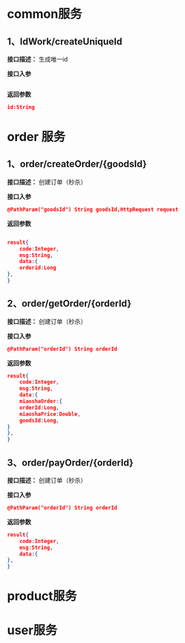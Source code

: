 # common服务

##  1、IdWork/createUniqueId

**接口描述：** 生成唯一id

**接口入参**

```json

```

**返回参数**

```json
id:String
```

# order 服务

##  1、order/createOrder/{goodsId}

**接口描述：** 创建订单（秒杀）

**接口入参**

```json
@PathParam("goodsId") String goodsId,HttpRequest request
```

**返回参数**

```json

result{
    code:Integer,
    msg:String,
    data:{
    orderid:Long
},
}
```

##  2、order/getOrder/{orderId}

**接口描述：** 创建订单（秒杀）

**接口入参**

```json
@PathParam("orderId") String orderId
```

**返回参数**

```json
result{
    code:Integer,
    msg:String,
    data:{
    miaoshaOrder:{
    orderId:Long,
    miaoshaPrice:Double,
    goodsId:Long,   
}
},
}
```

##  3、order/payOrder/{orderId}

**接口描述：** 创建订单（秒杀）

**接口入参**

```json
@PathParam("orderId") String orderId
```

**返回参数**

```json
result{
    code:Integer,
    msg:String,
    data:{
},
}
```

# product服务

# user服务

